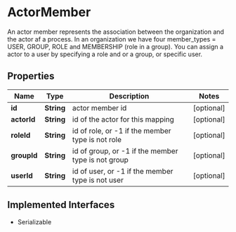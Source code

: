 

# ActorMember

An actor member represents the association between the organization and the actor af a process. In an organization we have four member_types = USER, GROUP, ROLE and MEMBERSHIP (role in a group). You can assign a actor to a user by specifying a role and or a group, or specific user.
## Properties

Name | Type | Description | Notes
------------ | ------------- | ------------- | -------------
**id** | **String** | actor member id |  [optional]
**actorId** | **String** | id of the actor for this mapping |  [optional]
**roleId** | **String** | id of role, or -1 if the member type is not role |  [optional]
**groupId** | **String** | id of group, or -1 if the member type is not group |  [optional]
**userId** | **String** | id of user, or -1 if the member type is not user |  [optional]


## Implemented Interfaces

* Serializable


